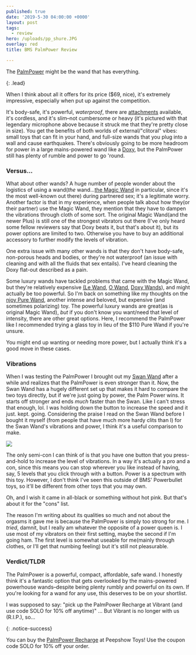 ```yaml
---
published: true
date: '2019-5-30 04:00:00 +0000'
layout: post
tags:
  - review
hero: /uploads/pp_shure.JPG
overlay: red
title: BMS PalmPower Review

---
```


The [PalmPower](https://www.peepshowtoys.com/products/bms-palmpower-rechargeable-wand-massager) might be the wand that has everything.

{: .lead}

When I think about all it offers for its price ($69, nice), it's extremely impressive, especially when put up against the competition.

<!--break-->

It's body-safe, it's powerful, *waterproof*, there are [attachments](https://www.peepshowtoys.com/search?q=palmpower) available, it's cordless, and it's slim–not cumbersome or heavy (it's pictured with that legendary microphone above because it struck me that they're pretty close in size). You get the benefits of both worlds of external/"clitoral" vibes: small toys that can fit in your hand, and full-size wands that you plug into a wall and cause earthquakes. There's obviously going to be more headroom for power in a large mains-powered wand like a [Doxy](https://www.peepshowtoys.com/search?q=doxy), but the PalmPower still has plenty of rumble and power to go 'round.

### Versus...

What about other wands? A huge number of people wonder about the logistics of using a wand(*the* wand...[the Magic Wand](https://www.peepshowtoys.com/products/magic-wand-plus-4-speed-corded-wand-massager-with-silicone-head) in particular, since it's the most well-known out there) during partnered sex; it's a legitimate worry. Another factor is that in my experience, when people talk about how they(or their partner) use the Magic Wand, they mention that they have to dampen the vibrations through cloth of some sort. The original Magic Wand(and the newer Plus) is still one of the strongest vibrators out there (I've only heard some fellow reviewers say that Doxy beats it, but that's about it), but its power options are limited to two. Otherwise you have to buy an additional accessory to further modify the levels of vibration. 

One extra issue with many other wands is that they don't have body-safe, non-porous heads and bodies, or they're not waterproof (an issue with cleaning and with all the fluids that sex entails). I've heard cleaning the Doxy flat-out described as a pain.

Some luxury wands have tackled problems that came with the Magic Wand, but they're relatively expensive [(Le Wand](https://www.peepshowtoys.com/search?q=le+wand), [O Wand](https://www.peepshowtoys.com/products/o-wand-waterproof-rechargeable-silicone-personal-massager), [Doxy Wands](https://www.peepshowtoys.com/search?q=doxy)), and might actually be too powerful. So I'm back on something like my thoughts on the [njoy Pure Wand](https://www.solochro.me/posts/njoy-pure-wand), another intense and beloved, but expensive (and sometimes polarizing) toy. The powerful luxury wands are great(as is original Magic Wand), *but* if you don't know you want/need that level of intensity, there are other great options. Here, I recommend the PalmPower like I recommended trying a glass toy in lieu of the $110 Pure Wand if you're unsure.

You might end up wanting or needing more power, but I actually think it's a good move in these cases.

### Vibrations

When I was testing the PalmPower I brought out my [Swan Wand](https://www.peepshowtoys.com/products/swan-wand-rechargeable-waterproof-silicone-vibrator) after a while and realizes that the PalmPower is even stronger than it. Now, the Swan Wand has a hugely different set up that makes it hard to compare the two toys directly, but if we're just going by power, the Palm Power wins. It starts off stronger and ends *much* faster than the Swan. Like I can't stress that enough, lol. I was holding down the button to increase the speed and it just. kept. going. Considering the praise I read on the Swan Wand before I bought it myself (from people that have much more hardy clits than I) for the Swan Wand's vibrations and power, I think it's a useful comparison to make.

![]({{site.baseurl}}/uploads/pp_swan.JPG)

The only semi-con I can think of is that you have one button that you press-and-hold to increase the level of vibrations. In a way it's actually a pro and a con, since this means you can stop wherever you like instead of having, say, 5 levels that you click through with a button. Power is a spectrum with this toy. However, I don't think I've seen this outside of BMS' Powerbullet toys, so it'll be different from other toys that you may own.

Oh, and I wish it came in all-black or something without hot pink. But that's about it for the "cons" list.

The reason I'm writing about its qualities so much and not about the orgasms it gave me is because the PalmPower is simply too strong for me. I *tried*, damnit, but I really am whatever the opposite of a power queen is. I use most of my vibrators on their first setting, maybe the second if I'm going ham. The first level is somewhat useable for me(mainly through clothes, or I'll get that numbing feeling) but it's still not pleasurable.

### Verdict/TLDR

The PalmPower is a powerful, compact, affordable, safe wand. I honestly think it's a fantastic option that gets overlooked by the mains-powered powerhouse wands–despite being plenty rumbly and powerful on its own. If you're looking for a wand for any use, this deserves to be on your shortlist.

I was supposed to say: "pick up the PalmPower Recharge at Vibrant (and use code SOLO for 10% off anytime)" … But Vibrant is no longer with us (R.I.P.), so...

{: .notice-success}

You can buy the [PalmPower Recharge](https://www.peepshowtoys.com/products/bms-palmpower-rechargeable-wand-massager) at Peepshow Toys! Use the coupon code SOLO for 10% off your order.

